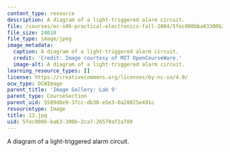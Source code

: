 ```yaml
---
content_type: resource
description: A diagram of a light-triggered alarm circuit.
file: /courses/ec-s06-practical-electronics-fall-2004/5fec000bba63300b2ca726570af2a789_13.jpg
file_size: 24010
file_type: image/jpeg
image_metadata:
  caption: A diagram of a light-triggered alarm circuit.
  credit: 'Credit: Image courtesy of MIT OpenCourseWare.'
  image-alt: A diagram of a light-triggered alarm circuit.
learning_resource_types: []
license: https://creativecommons.org/licenses/by-nc-sa/4.0/
ocw_type: OCWImage
parent_title: 'Image Gallery: Lab 9'
parent_type: CourseSection
parent_uid: 5589d8e9-37cc-db30-e5e3-0a28025e491c
resourcetype: Image
title: 13.jpg
uid: 5fec000b-ba63-300b-2ca7-26570af2a789
---
```

A diagram of a light-triggered alarm circuit.
